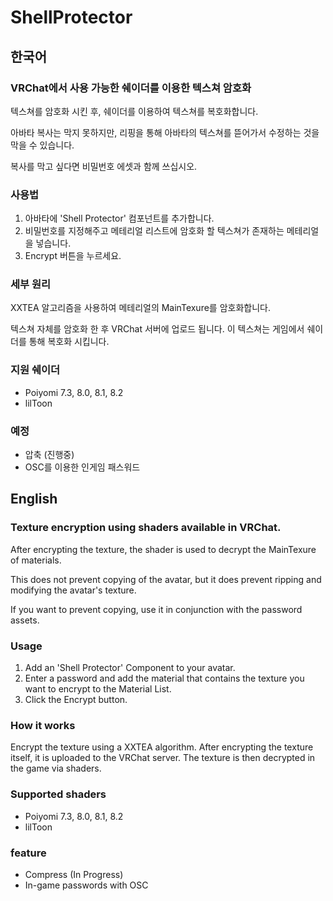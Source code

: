 # ShellProtector

## 한국어

### **VRChat에서 사용 가능한 쉐이더를 이용한 텍스쳐 암호화**

텍스쳐를 암호화 시킨 후, 쉐이더를 이용하여 텍스쳐를 복호화합니다.

아바타 복사는 막지 못하지만, 리핑을 통해 아바타의 텍스쳐를 뜯어가서 수정하는 것을 막을 수 있습니다.

복사를 막고 싶다면 비밀번호 에셋과 함께 쓰십시오.

### 사용법
1. 아바타에 'Shell Protector' 컴포넌트를 추가합니다.
2. 비밀번호를 지정해주고 메테리얼 리스트에 암호화 할 텍스쳐가 존재하는 메테리얼을 넣습니다.
3. Encrypt 버튼을 누르세요.

### 세부 원리
XXTEA 알고리즘을 사용하여 메테리얼의 MainTexure를 암호화합니다.

텍스쳐 자체를 암호화 한 후 VRChat 서버에 업로드 됩니다. 이 텍스쳐는 게임에서 쉐이더를 통해 복호화 시킵니다.

### 지원 쉐이더
- Poiyomi 7.3, 8.0, 8.1, 8.2
- lilToon

### 예정
- 압축 (진행중)
- OSC를 이용한 인게임 패스워드

## English

### **Texture encryption using shaders available in VRChat**.

After encrypting the texture, the shader is used to decrypt the MainTexure of materials.

This does not prevent copying of the avatar, but it does prevent ripping and modifying the avatar's texture.

If you want to prevent copying, use it in conjunction with the password assets.

### Usage
1. Add an 'Shell Protector' Component to your avatar.
2. Enter a password and add the material that contains the texture you want to encrypt to the Material List.
3. Click the Encrypt button.

### How it works
Encrypt the texture using a XXTEA algorithm.
After encrypting the texture itself, it is uploaded to the VRChat server. The texture is then decrypted in the game via shaders.

### Supported shaders
- Poiyomi 7.3, 8.0, 8.1, 8.2
- lilToon

### feature
- Compress (In Progress)
- In-game passwords with OSC
